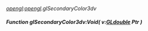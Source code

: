 _[opengl](../../modules/opengl/opengl-module.md):[opengl](../../modules/opengl/opengl-module.md).glSecondaryColor3dv_
##### Function glSecondaryColor3dv:Void( v:[GLdouble](../../modules/opengl/opengl-gldouble.md) Ptr )
